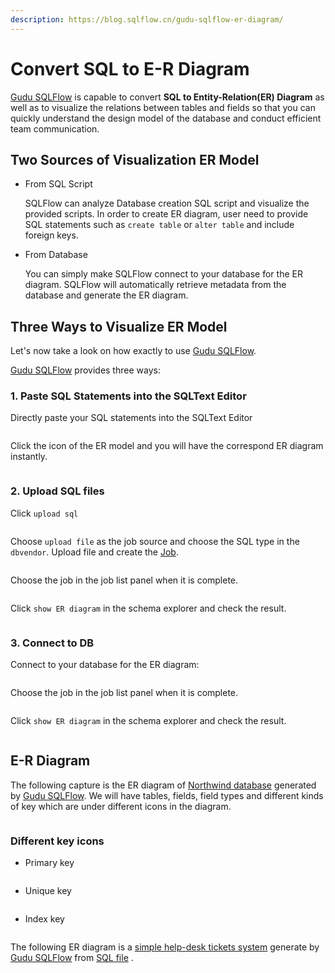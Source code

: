 ```yaml
---
description: https://blog.sqlflow.cn/gudu-sqlflow-er-diagram/
---
```


# Convert SQL to E-R Diagram

[Gudu SQLFlow](https://sqlflow.gudusoft.com/#/) is capable to convert **SQL to Entity-Relation(ER) Diagram** as well as to visualize the relations between tables and fields so that you can quickly understand the design model of the database and conduct efficient team communication.

## Two Sources of Visualization ER Model

*   From SQL Script

    SQLFlow can analyze Database creation SQL script and visualize the provided scripts. In order to create ER diagram, user need to provide SQL statements such as `create table` or `alter table` and include foreign keys.&#x20;
*   From Database

    You can simply make SQLFlow connect to your database for the ER diagram. SQLFlow will automatically retrieve metadata from the database and generate the ER diagram.

## Three Ways to Visualize ER Model

Let's now take a look on how exactly to use [Gudu SQLFlow](https://sqlflow.gudusoft.com/#/).&#x20;

[Gudu SQLFlow](https://sqlflow.gudusoft.com/#/) provides three ways:

### 1. Paste SQL Statements into the SQLText Editor

Directly paste your SQL statements into the SQLText Editor

<figure><img src="../../.gitbook/assets/image (10).png" alt=""><figcaption></figcaption></figure>

Click the icon of the ER model and you will have the correspond ER diagram instantly.

<figure><img src="../../.gitbook/assets/image (4).png" alt=""><figcaption></figcaption></figure>

### 2. Upload SQL files

Click `upload sql`

<figure><img src="../../.gitbook/assets/image (7).png" alt=""><figcaption></figcaption></figure>

Choose `upload file` as the job source and choose the SQL type in the `dbvendor`. Upload file and create the [Job](../ui/job-management/).

<figure><img src="../../.gitbook/assets/image (9).png" alt=""><figcaption></figcaption></figure>

Choose the job in the job list panel when it is complete.

<figure><img src="../../.gitbook/assets/image (8).png" alt=""><figcaption></figcaption></figure>

Click `show ER diagram` in the schema explorer and check the result.

<figure><img src="../../.gitbook/assets/image.png" alt=""><figcaption></figcaption></figure>

### 3. Connect to DB

Connect to your database for the ER diagram:

<figure><img src="../../.gitbook/assets/image (11).png" alt=""><figcaption></figcaption></figure>

Choose the job in the job list panel when it is complete.

<figure><img src="../../.gitbook/assets/image (13).png" alt=""><figcaption></figcaption></figure>

Click `show ER diagram` in the schema explorer and check the result.

<figure><img src="../../.gitbook/assets/image (1) (1).png" alt=""><figcaption></figcaption></figure>

## E-R Diagram

The following capture is the ER diagram of [Northwind database](https://github.com/pthom/northwind\_psql) generated by [Gudu SQLFlow](https://sqlflow.gudusoft.com/#/). We will have tables, fields, field types and different kinds of key which are under different icons in the diagram.&#x20;

<figure><img src="../../.gitbook/assets/image (2).png" alt=""><figcaption></figcaption></figure>

### Different key icons

*   Primary key



    <figure><img src="../../.gitbook/assets/image (3).png" alt=""><figcaption></figcaption></figure>
*   Unique key



    <figure><img src="../../.gitbook/assets/image (5).png" alt=""><figcaption></figcaption></figure>
*   Index key



    <figure><img src="../../.gitbook/assets/image (6).png" alt=""><figcaption></figcaption></figure>

The following ER diagram is a [simple help-desk tickets system](https://github.com/thekordy/ticketit) generate by [Gudu SQLFlow](https://sqlflow.gudusoft.com/#/) from [SQL file](https://e.gitee.com/gudusoft/repos/gudusoft/sqldepot/blob/master/sql2er/drawsql/ticketit.sql) .

<figure><img src="../../.gitbook/assets/image (12).png" alt=""><figcaption></figcaption></figure>
